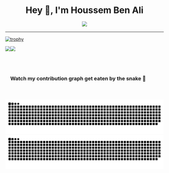 
<h1 align="center">Hey 👋, I'm Houssem Ben Ali</h1>

<div align="center"><img src="https://komarev.com/ghpvc/?username=hbenali"/></div>

----

[![trophy](https://github-profile-trophy.vercel.app/?username=hbenali&theme=dracula)](https://github.com/ryo-ma/github-profile-trophy#gh-dark-mode-only)

<div>
  <img height="170" align="left" src="https://github-readme-stats.vercel.app/api?username=hbenali&count_private=true&show_icons=true&theme=dracula#gh-dark-mode-only" />
  <img src="https://github-readme-stats.vercel.app/api/top-langs/?username=hbenali&theme=dracula&langs_count=15&layout=compact&hide=php#gh-dark-mode-only" />
</div>
<br/>
<!-- [![trophy](https://github-profile-trophy.vercel.app/?username=hbenali&theme=radical)](https://github.com/ryo-ma/github-profile-trophy) ONLY if I want to show the trophy things here -->
<br/><br/>

<h3> Watch my contribution graph get eaten by the snake 🐍</h3>

<!-- platane/snk works, it just puts it on a new branch -->
![GitHub Snake Light](https://github.com/hbenali/hbenali/blob/output/github-snake.svg#gh-light-mode-only)
![GitHub Snake dark](https://github.com/hbenali/hbenali/blob/output/github-snake-dark.svg#gh-dark-mode-only)
